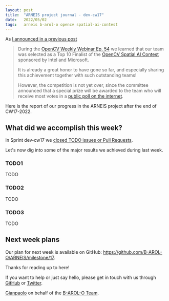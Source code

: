 ```yaml
---
layout: post
title:  "ARNEIS project journal - dev-cw17"
date:   2022/05/02
tags: 	arneis b-arol-o opencv spatial-ai-contest
---
```


<!--
<a href="https://opencv.org/opencv-spatial-ai-contest/#finalists"><img src="https://user-images.githubusercontent.com/75182/146637995-3266f15d-81a4-4470-a337-965404340121.jpg" alt="OpenCV Spatial AI Contest Finalist" width="40%"></a>

Welcome to our weekly status report of the [ARNEIS project](https://github.com/B-AROL-O/ARNEIS)!
-->

As [I announced in a previous post](https://gmacario.github.io/posts/2022-04-25-arneis-dev-cw16)

> During the [OpenCV Weekly Webinar Ep. 54](https://twitter.com/opencvweekly/status/1517171312807989249) we learned that our team was selected as a Top 10 Finalist of the [OpenCV Spatial AI Contest](https://opencv.org/opencv-spatial-ai-contest/) sponsored by Intel and Microsoft.
>
> It is already a great honor to have gone so far, and especially sharing this achievement together with such outstanding teams!
>
> However, the competition is not yet over, since the committee announced that a special prize will be awarded to the team who will receive most votes in a [public poll on the internet](https://form.jotform.com/221086334784156).

Here is the report of our progress in the ARNEIS project after the end of CW17-2022.

## What did we accomplish this week?

In Sprint dev-cw17 we [closed TODO issues or Pull Requests](https://github.com/B-AROL-O/ARNEIS/issues?q=is%3Aclosed+milestone%3Adev-cw17).

<!-- TODO: Add screenshot of <https://github.com/orgs/B-AROL-O/projects/1/views/5> -->

Let's now dig into some of the major results we achieved during last week.

### TODO1

TODO

### TODO2

TODO

### TODO3

TODO

## Next week plans

Our plan for next week is available on GitHub: <https://github.com/B-AROL-O/ARNEIS/milestone/17>.

<!-- TODO: Add screenshot of <https://github.com/orgs/B-AROL-O/projects/1/views/1> -->

<!-- ## That's all, folks -->

Thanks for reading up to here!

<!-- Thanks for reading up to the end of such long post! -->

If you want to help or just say hello, please get in touch with us through [GitHub](https://github.com/B-AROL-O/ARNEIS) or [Twitter](https://twitter.com/baroloteam).

[Gianpaolo](https://github.com/gmacario) on behalf of the [B-AROL-O Team](https://github.com/b-arol-o).

<!-- EOF -->
